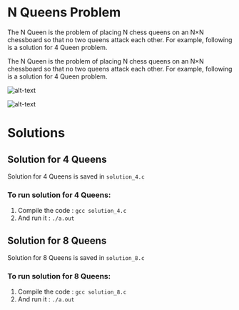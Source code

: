 # N Queens Problem

The N Queen is the problem of placing N chess queens on an N×N chessboard so that no two queens attack each other. For example, following is a solution for 4 Queen problem.

The N Queen is the problem of placing N chess queens on an N×N chessboard so that no two queens attack each other. For example, following is a solution for 4 Queen problem.

![alt-text](https://www.geeksforgeeks.org/wp-content/uploads/NQueen.png "N Queens Problem")


![alt-text](http://78.media.tumblr.com/32f5b24d7f1f4ed341ce859454bf4d4f/tumblr_inline_mp8cw2LUxd1qz4rgp.gif)


# Solutions

## Solution for 4 Queens

Solution for 4 Queens is saved in `solution_4.c`

### To run solution for 4 Queens:

1. Compile the code : `gcc solution_4.c`
2. And run it : `./a.out`

## Solution for 8 Queens

Solution for 8 Queens is saved in `solution_8.c`

### To run solution for 8 Queens:

1. Compile the code : `gcc solution_8.c`
2. And run it : `./a.out`
